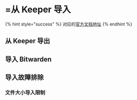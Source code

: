 # =从 Keeper 导入

{% hint style="success" %}
对应的[官方文档地址](https://bitwarden.com/help/import-from-keeper/)
{% endhint %}

## 从 Keeper 导出 <a href="#export-from-keeper" id="export-from-keeper"></a>

## 导入 Bitwarden <a href="#import-to-bitwarden" id="import-to-bitwarden"></a>

## 导入故障排除 <a href="#import-troubleshooting" id="import-troubleshooting"></a>

### 文件大小导入限制 <a href="#file-size-import-limitations" id="file-size-import-limitations"></a>
